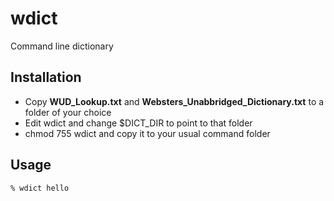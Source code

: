 # wdict
Command line dictionary

## Installation
* Copy **WUD_Lookup.txt** and **Websters_Unabbridged_Dictionary.txt** to a folder of your choice
* Edit wdict and change $DICT_DIR to point to that folder
* chmod 755 wdict and copy it to your usual command folder

## Usage
```bash
% wdict hello
```
